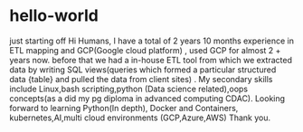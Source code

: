 # hello-world
just starting off
Hi Humans,
I have a total of 2 years 10 months experience in ETL mapping and GCP(Google cloud platform) , used GCP for almost 2 + years now. before that we had a in-house ETL tool from which we extracted data by writing SQL views(queries which formed a particular structured data {table} and pulled the data from client sites) .
My secondary skills include Linux,bash scripting,python (Data science related),oops concepts(as a did my pg diploma in advanced computing CDAC). 
Looking forward to learning Python(In depth), Docker and Containers, kubernetes,AI,multi cloud environments (GCP,Azure,AWS)
Thank you.
